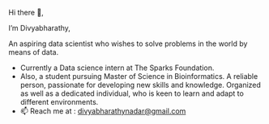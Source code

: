 Hi there 👋,

I’m Divyabharathy,

An aspiring data scientist who wishes to solve problems in the world by means of data. 

- Currently a Data science intern at The Sparks Foundation.
- Also, a student pursuing Master of Science in Bioinformatics. A reliable person, passionate for developing new skills and knowledge. Organized as well as a dedicated individual, who is keen to learn and adapt to different environments.
- 📫 Reach me at :
  divyabharathynadar@gmail.com
  

<!---
divyabharathynadar/divyabharathynadar is a ✨ special ✨ repository because its `README.md` (this file) appears on your GitHub profile.
You can click the Preview link to take a look at your changes.
--->
